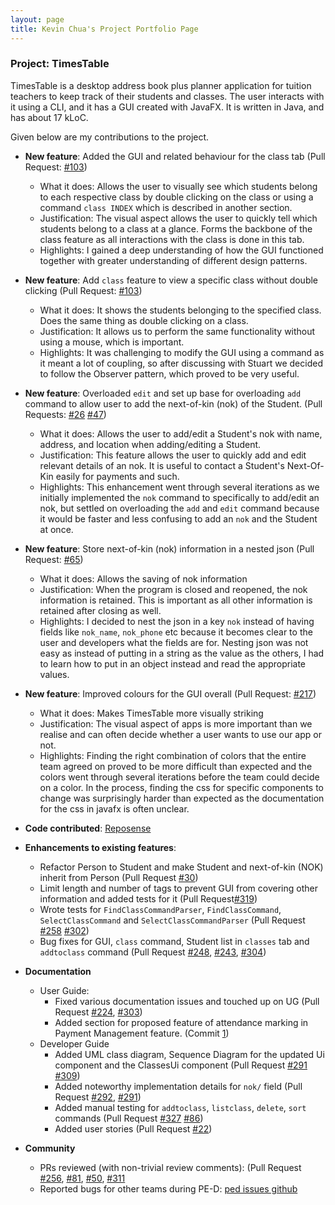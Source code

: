 ```yaml
---
layout: page
title: Kevin Chua's Project Portfolio Page
---
```


### Project: TimesTable

TimesTable is a desktop address book plus planner application for tuition teachers to keep track of their students 
and classes. The user interacts with it using a CLI, and it has a GUI created with JavaFX. It is written in Java, 
and has about 17 kLoC.

Given below are my contributions to the project.

* **New feature**: Added the GUI and related behaviour for the class tab (Pull Request: [\#103](https://github.com/AY2122S1-CS2103T-F11-1/tp/pull/103))
  * What it does: Allows the user to visually see which students belong to each respective class by double clicking on the class
    or using a command `class INDEX` which is described in another section.
  * Justification: The visual aspect allows the user to quickly tell which students belong to a class at a glance. 
  Forms the backbone of the class feature as all interactions with the class is done in this tab.
  * Highlights: I gained a deep understanding of how the GUI functioned together with greater understanding of different design patterns.

* **New feature**: Add `class` feature to view a specific class without double clicking (Pull Request: [\#103](https://github.com/AY2122S1-CS2103T-F11-1/tp/pull/103))
  * What it does: It shows the students belonging to the specified class. Does the same thing as double clicking on a class.
  * Justification: It allows us to perform the same functionality without using a mouse, which is important.
  * Highlights: It was challenging to modify the GUI using a command as it meant a lot of coupling, so after discussing with Stuart we decided to follow the Observer pattern,
    which proved to be very useful.

* **New feature**: Overloaded `edit` and set up base for overloading `add` command to allow user to add the next-of-kin (nok) of the Student. (Pull Requests: [\#26](https://github.com/AY2122S1-CS2103T-F11-1/tp/pull/26) [\#47](https://github.com/AY2122S1-CS2103T-F11-1/tp/pull/47))
  * What it does: Allows the user to add/edit a Student's nok with name, address, and location when adding/editing a Student.
  * Justification:  This feature allows the user to quickly add and edit relevant details of an nok.
   It is useful to contact a Student's Next-Of-Kin easily for payments and such.
  * Highlights: This enhancement went through several iterations as we initially implemented the
  `nok` command to specifically to add/edit an nok, but settled on overloading the `add` and `edit` command because it would
  be faster and less confusing to add an `nok` and the Student at once.
 
* **New feature**: Store next-of-kin (nok) information in a nested json (Pull Request: [\#65](https://github.com/AY2122S1-CS2103T-F11-1/tp/pull/65))
    * What it does: Allows the saving of nok information
    * Justification: When the program is closed and reopened, the nok information is retained. This is important as all other information is retained after closing as well.
    * Highlights: I decided to nest the json in a key `nok` instead of having fields like `nok_name`, `nok_phone` etc because it becomes clear to the user and developers what the fields are for. Nesting json was not easy as instead of putting in a string as the value as the others, I had to learn how to put in an object instead and read the appropriate values.

* **New feature**: Improved colours for the GUI overall (Pull Request: [\#217](https://github.com/AY2122S1-CS2103T-F11-1/tp/pull/217))
    * What it does: Makes TimesTable more visually striking
    * Justification: The visual aspect of apps is more important than we realise and can often decide whether a user wants to use our app or not.
    * Highlights: Finding the right combination of colors that the entire team agreed on proved to be more difficult than expected and the colors went through several iterations before the team could decide on a color. In the process, finding the css for specific components to change was surprisingly harder than expected as the documentation for the css in javafx is often unclear.

* **Code contributed**: [Reposense](https://nus-cs2103-ay2122s1.github.io/tp-dashboard/?search=yourally2&sort=groupTitle&sortWithin=title&timeframe=commit&mergegroup=&groupSelect=groupByRepos&breakdown=true&checkedFileTypes=docs~functional-code~test-code~other&since=2021-09-17&tabOpen=true&tabType=authorship&tabAuthor=yourally2&tabRepo=AY2122S1-CS2103T-F11-1%2Ftp%5Bmaster%5D&authorshipIsMergeGroup=false&authorshipFileTypes=docs~functional-code~test-code&authorshipIsBinaryFileTypeChecked=false)
  
* **Enhancements to existing features**:
    * Refactor Person to Student and make Student and next-of-kin (NOK) inherit from Person (Pull Request [\#30](https://github.com/AY2122S1-CS2103T-F11-1/tp/pull/30))
    * Limit length and number of tags to prevent GUI from covering other information and added tests for it (Pull Request[\#319](https://github.com/AY2122S1-CS2103T-F11-1/tp/pull/319))
    * Wrote tests for `FindClassCommandParser`, `FindClassCommand`, `SelectClassCommand` and `SelectClassCommandParser` (Pull Request [\#258](https://github.com/AY2122S1-CS2103T-F11-1/tp/pull/258) [\#302](https://github.com/AY2122S1-CS2103T-F11-1/tp/pull/302))
    * Bug fixes for GUI, `class` command, Student list in `classes` tab and `addtoclass` command (Pull Request 
      [\#248](https://github.com/AY2122S1-CS2103T-F11-1/tp/pull/248),
      [\#243](https://github.com/AY2122S1-CS2103T-F11-1/tp/pull/243),
      [\#304](https://github.com/AY2122S1-CS2103T-F11-1/tp/pull/304))
  
* **Documentation**
  * User Guide:
    * Fixed various documentation issues and touched up on UG (Pull Request [\#224](https://github.com/AY2122S1-CS2103T-F11-1/tp/pull/224), [\#303](https://github.com/AY2122S1-CS2103T-F11-1/tp/pull/303))
    * Added section for proposed feature of attendance marking in Payment Management feature. (Commit [1](https://github.com/AY2122S1-CS2103T-F11-1/tp/pull/319/commits/effd6fbe0d67a6ed821fa16581e7ed3fd3e9cd32))
  * Developer Guide
    * Added UML class diagram, Sequence Diagram for the updated Ui component and the ClassesUi component (Pull Request [\#291](https://github.com/AY2122S1-CS2103T-F11-1/tp/pull/291) [\#309](https://github.com/AY2122S1-CS2103T-F11-1/tp/pull/309))
    * Added noteworthy implementation details for `nok/` field (Pull Request [\#292](https://github.com/AY2122S1-CS2103T-F11-1/tp/pull/292), [\#291](https://github.com/AY2122S1-CS2103T-F11-1/tp/pull/291))
    * Added manual testing for `addtoclass`, `listclass`, `delete`, `sort` commands (Pull Request [\#327](https://github.com/AY2122S1-CS2103T-F11-1/tp/pull/327) [\#86](https://github.com/AY2122S1-CS2103T-F11-1/tp/pull/86))
    * Added user stories (Pull Request [\#22](https://github.com/AY2122S1-CS2103T-F11-1/tp/pull/22))
  
* **Community**
  * PRs reviewed (with non-trivial review comments): (Pull Request
    [\#256](https://github.com/AY2122S1-CS2103T-F11-1/tp/pull/256),
    [\#81](https://github.com/AY2122S1-CS2103T-F11-1/tp/pull/81),
    [\#50](https://github.com/AY2122S1-CS2103T-F11-1/tp/pull/50),
    [\#311](https://github.com/AY2122S1-CS2103T-F11-1/tp/pull/311)
  * Reported bugs for other teams during PE-D: [ped issues github](https://github.com/yourally2/ped/issues)
